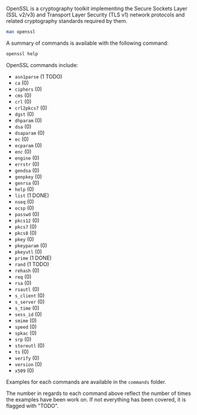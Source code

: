 OpenSSL is a cryptography toolkit implementing the Secure Sockets Layer (SSL v2/v3) and Transport Layer Security (TLS v1) network protocols and related cryptography standards required by them.

```bash
man openssl
```

A summary of commands is available with the following command:
```bash
openssl help
```

OpenSSL commands include:

* `asn1parse` (1 TODO)
* `ca` (0)
* `ciphers` (0)
* `cms` (0)
* `crl` (0)
* `crl2pkcs7` (0)
* `dgst` (0)
* `dhparam` (0)
* `dsa` (0)
* `dsaparam` (0)
* `ec` (0)
* `ecparam` (0)
* `enc` (0)
* `engine` (0)
* `errstr` (0)
* `gendsa` (0)
* `genpkey` (0)
* `genrsa` (0)
* `help` (0)
* `list` (1 DONE)
* `nseq` (0)
* `ocsp` (0)
* `passwd` (0)
* `pkcs12` (0)
* `pkcs7` (0)
* `pkcs8` (0)
* `pkey` (0)
* `pkeyparam` (0)
* `pkeyutl` (0)
* `prime` (1 DONE)
* `rand` (1 TODO)
* `rehash` (0)
* `req` (0)
* `rsa` (0)
* `rsautl` (0)
* `s_client` (0)
* `s_server` (0)
* `s_time` (0)
* `sess_id` (0)
* `smime` (0)
* `speed` (0)
* `spkac` (0)
* `srp` (0)
* `storeutl` (0)
* `ts` (0)
* `verify` (0)
* `version` (0)
* `x509` (0)

Examples for each commands are available in the `commands` folder.

The number in regards to each command above reflect the number of times the examples have been work on. If not everything has been covered, it is flagged with "TODO".
